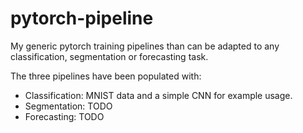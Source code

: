 # pytorch-pipeline
My generic pytorch training pipelines than can be adapted to any classification, segmentation or forecasting task. 

The three pipelines have been populated with:
- Classification: MNIST data and a simple CNN for example usage.
- Segmentation: TODO
- Forecasting: TODO
